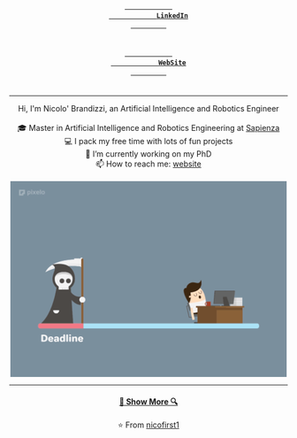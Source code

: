 <div>

   <h4 align="center">
      <code>
         <a href="https://www.linkedin.com/in/nicol%C3%B2-brandizzi-04091b153/" title="LinkedIn">
            <class  class="fa fa-linkedin">
            LinkedIn
         </a>
      </code>
      <code>
         <a href="https://nicofirst1.github.io/" title="Website">
            <class  class="fa fa-user-circle">
            WebSite
         </a>
      </code>
   </h4>
   
</div >

<hr>

<p align="center">
    Hi, I'm Nicolo' Brandizzi, an Artificial Intelligence and Robotics Engineer  
  <br>
  <br>
  🎓 Master in Artificial Intelligence and Robotics Engineering at <a href="https://www.uniroma1.it/en/pagina-strutturale/home">Sapienza</a>
  <br>
  💻 I pack my free time with lots of fun projects
  <br>
  🔬 I’m currently working on my PhD
  <br>
  📫 How to reach me: <a href="https://nicofirst1.github.io/">website</a>
  <br>
  <br>
  <img align="center"  src="resources/imgs/coding_gif.gif" width="500"/>

</p>

<hr>
<h4 align="center"><a href=https://github.com/nicofirst1?tab=repositories" title="Show Repositories">🔎 Show More 🔍</a></h4>
<p align = "center">
   ⭐️ From <a href="https://github.com/nicofirst1/">nicofirst1</a>
</p>

